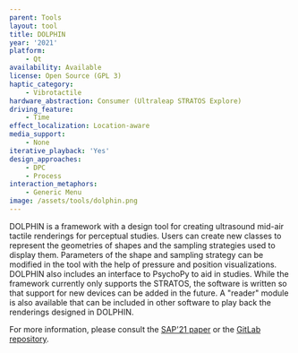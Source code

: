 ```yaml
---
parent: Tools
layout: tool
title: DOLPHIN
year: '2021'
platform:
    - Qt
availability: Available
license: Open Source (GPL 3)
haptic_category:
    - Vibrotactile
hardware_abstraction: Consumer (Ultraleap STRATOS Explore)
driving_feature:
    - Time
effect_localization: Location-aware
media_support:
    - None
iterative_playback: 'Yes'
design_approaches:
    - DPC
    - Process
interaction_metaphors:
    - Generic Menu
image: /assets/tools/dolphin.png
---
```

DOLPHIN is a framework with a design tool for creating ultrasound mid-air tactile renderings for perceptual studies.
Users can create new classes to represent the geometries of shapes and the sampling strategies used to display them.
Parameters of the shape and sampling strategy can be modified in the tool with the help of pressure and position visualizations.
DOLPHIN also includes an interface to PsychoPy to aid in studies.
While the framework currently only supports the STRATOS, the software is written so that support for new devices can be added in the future.
A "reader" module is also available that can be included in other software to play back the renderings designed in DOLPHIN.

For more information, please consult the [SAP'21 paper](https://doi.org/10.1145/3474451.3476232) or the [GitLab repository](https://gitlab.com/h-reality/dolphin/).
